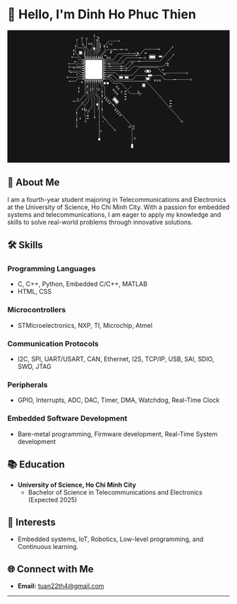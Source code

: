 # 👋 Hello, I'm Dinh Ho Phuc Thien

<img src="https://github.com/tuan22th4/Images/blob/main/Sim_Corez.jpg" alt="Banner" width="600" height="300"/>

## 🚀 About Me
I am a fourth-year student majoring in Telecommunications and Electronics at the University of Science, Ho Chi Minh City. With a passion for embedded systems and telecommunications, I am eager to apply my knowledge and skills to solve real-world problems through innovative solutions.

## 🛠️ Skills

### Programming Languages
- C, C++, Python, Embedded C/C++, MATLAB
- HTML, CSS

### Microcontrollers
- STMicroelectronics, NXP, TI, Microchip, Atmel

### Communication Protocols
- I2C, SPI, UART/USART, CAN, Ethernet, I2S, TCP/IP, USB, SAI, SDIO, SWD, JTAG

### Peripherals
- GPIO, Interrupts, ADC, DAC, Timer, DMA, Watchdog, Real-Time Clock



### Embedded Software Development
- Bare-metal programming, Firmware development, Real-Time System development

## 📚 Education
- **University of Science, Ho Chi Minh City**
  - Bachelor of Science in Telecommunications and Electronics (Expected 2025)

## 🌱 Interests
- Embedded systems, IoT, Robotics, Low-level programming, and Continuous learning.

## 🌐 Connect with Me
- **Email:** tuan22th4@gmail.com

---
